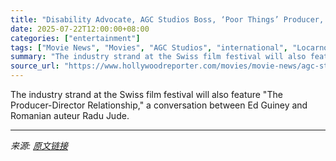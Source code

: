 ```yaml
---
title: "Disability Advocate, AGC Studios Boss, ‘Poor Things’ Producer, Berlinale Boss Set for Locarno Pro"
date: 2025-07-22T12:00:00+08:00
categories: ["entertainment"]
tags: ["Movie News", "Movies", "AGC Studios", "international", "Locarno", "Locarno Film Festival", "Locarno Pro", "Radu Jude", "Stuart Ford", "Yorgos Lanthimos"]
summary: "The industry strand at the Swiss film festival will also feature \"The Producer-Director Relationship,\" a conversation between Ed Guiney and Romanian auteur Radu Jude."
source_url: "https://www.hollywoodreporter.com/movies/movie-news/agc-studios-poor-things-producer-berlinale-locarno-pro-1236324666/"
---
```


The industry strand at the Swiss film festival will also feature "The Producer-Director Relationship," a conversation between Ed Guiney and Romanian auteur Radu Jude.

---

*来源: [原文链接](https://www.hollywoodreporter.com/movies/movie-news/agc-studios-poor-things-producer-berlinale-locarno-pro-1236324666/)*

